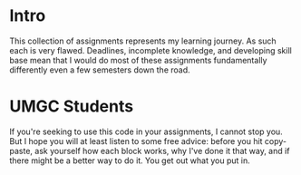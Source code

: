# Intro
This collection of assignments represents my learning journey. As such each is very flawed. Deadlines, incomplete knowledge, and developing skill base mean that I would do most of these assignments fundamentally differently even a few semesters down the road. 

# UMGC Students
If you're seeking to use this code in your assignments, I cannot stop you. But I hope you will at least listen to some free advice: before you hit copy-paste, ask yourself how each block works, why I've done it that way, and if there might be a better way to do it. You get out what you put in.
